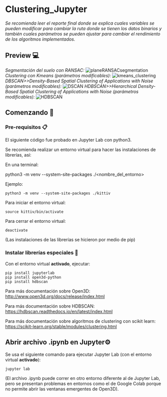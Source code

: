 # Clustering_Jupyter

_Se recomienda leer el reporte final donde se explica cuales variables se pueden modificar para cambiar la ruta donde se tienen los datos binarios y también cuales parámetros se pueden ajustar para cambiar el rendimiento de los algoritmos implementados._

## Preview 💻
*Segmentación del suelo con RANSAC:*
![planeRANSACsegmentation](https://user-images.githubusercontent.com/55366335/96387537-67c27400-1168-11eb-8265-4cdff214bdf6.png)
*Clustering con Kmeans (parámetros modificables):*
![kmeans_clustering](https://user-images.githubusercontent.com/55366335/96387596-e9b29d00-1168-11eb-995c-6437453a690c.png)
*DBSCAN>>Density-Based Spatial Clustering of Applications with Noise (parámetros modificables):*
![DSCAN](https://user-images.githubusercontent.com/55366335/96387680-97be4700-1169-11eb-93bc-6a25652abb95.png)
*HDBSCAN>>Hierarchical Density-Based Spatial Clustering of Applications with Noise (parámetros modificables):*
![HDBSCAN](https://user-images.githubusercontent.com/55366335/96387754-1b783380-116a-11eb-88a6-f4885f5f4c78.png)

## Comenzando 🚀

### Pre-requisitos 📋
  El siguiente código fue probado en Jupyter Lab con python3.
  
  Se recomienda realizar un entorno virtual para hacer las instalaciones de librerías, así:
  
  En una terminal:
  
  python3 -m venv --system-site-packages ./<nombre_del_entorno>
 
  
  Ejemplo:
```
python3 -m venv --system-site-packages ./kittiv
 ```  
   
   Para iniciar el entorno virtual:
   
```
source kittiv/bin/activate
 ```  
   
   Para cerrar el entorno virtual:
   
 ```
deactivate
 ```  
        
  (Las instalaciones de las librerías se hicieron por medio de pip)
 
### Instalar librerías especiales 🔧

Con el entorno virtual **activado**, ejecutar:
```
pip install jupyterlab
pip install open3d-python
pip install hdbscan
```

Para más documentación sobre Open3D: http://www.open3d.org/docs/release/index.html

Para más documentación sobre HDBSCAN: https://hdbscan.readthedocs.io/en/latest/index.html

Para más documentación sobre algoritmos de clustering con scikit learn: https://scikit-learn.org/stable/modules/clustering.html

## Abrir archivo .ipynb en Jupyter⚙️

Se usa el siguiente comando para ejecutar Jupyter Lab (con el entorno virtual **activado**):
```
jupyter lab
```

(El archivo .ipynb puede correr en otro entorno diferente al de Jupyter Lab, pero se presentan problemas en entornos como el de Google Colab porque no permite abrir las ventanas emergentes de Open3D).
